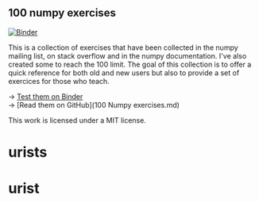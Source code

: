 ## 100 numpy exercises

[![Binder](http://mybinder.org/badge.svg)](http://mybinder.org:/repo/rougier/numpy-100/notebooks/100%20Numpy%20exercises.ipynb)

This is a collection of exercises that have been collected in the numpy mailing
list, on stack overflow and in the numpy documentation. I've also created some
to reach the 100 limit. The goal of this collection is to offer a quick
reference for both old and new users but also to provide a set of exercices for
those who teach.

→ [Test them on Binder](http://mybinder.org:/repo/rougier/numpy-100/notebooks/100%20Numpy%20exercises.ipynb)  
→ [Read them on GitHub](100 Numpy exercises.md)  

This work is licensed under a MIT license.
# urists
# urist
